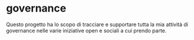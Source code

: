 # governance

Questo progetto ha lo scopo di tracciare e supportare tutta la mia attività di governance nelle varie iniziative open e sociali a cui prendo parte.
